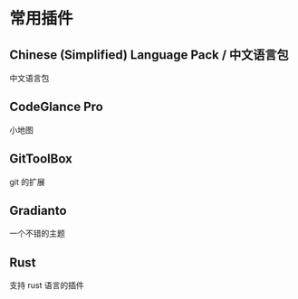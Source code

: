 # 常用插件

## Chinese (Simplified) Language Pack / 中文语言包

中文语言包

## CodeGlance Pro

小地图

## GitToolBox

git 的扩展

## Gradianto

一个不错的主题

## Rust

支持 rust 语言的插件
